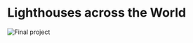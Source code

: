 # Lighthouses across the World

![Final project](https://github.com/PietroViolo/lighthouse_map/blob/main/world_map.png)
